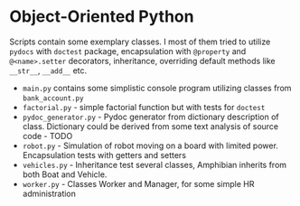 # Object-Oriented Python

Scripts contain some exemplary classes. I most of them tried to utilize `pydocs` with `doctest` package, encapsulation with `@property` and `@<name>.setter` decorators, inheritance, overriding default methods like `__str__`, `__add__` etc.
 - `main.py` contains some simplistic console program utilizing classes from `bank_account.py`
 - `factorial.py` - simple factorial function but with tests for `doctest`
 - `pydoc_generator.py` - Pydoc generator from dictionary description of class. Dictionary could be derived from some text analysis of source code - TODO
 - `robot.py` - Simulation of robot moving on a board with limited power. Encapsulation tests with getters and setters
 - `vehicles.py` - Inheritance test several classes, Amphibian inherits from both Boat and Vehicle.
 - `worker.py` - Classes Worker and Manager, for some simple HR administration

